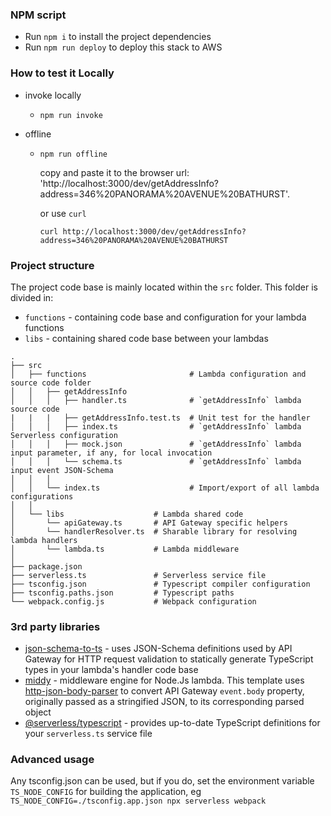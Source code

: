### NPM script

- Run `npm i` to install the project dependencies
- Run `npm run deploy` to deploy this stack to AWS

### How to test it Locally

- invoke locally

  - `npm run invoke`

- offline
  - `npm run offline`
  
    copy and paste it to the browser url: 'http://localhost:3000/dev/getAddressInfo?address=346%20PANORAMA%20AVENUE%20BATHURST'.

    or  use `curl`
    ```
    curl http://localhost:3000/dev/getAddressInfo?address=346%20PANORAMA%20AVENUE%20BATHURST
    ```

### Project structure

The project code base is mainly located within the `src` folder. This folder is divided in:

- `functions` - containing code base and configuration for your lambda functions
- `libs` - containing shared code base between your lambdas

```
.
├── src
│   ├── functions                       # Lambda configuration and source code folder
│   │   ├── getAddressInfo
│   │   │   ├── handler.ts              # `getAddressInfo` lambda source code
|   |   |   ├── getAddressInfo.test.ts  # Unit test for the handler
│   │   │   ├── index.ts                # `getAddressInfo` lambda Serverless configuration
│   │   │   ├── mock.json               # `getAddressInfo` lambda input parameter, if any, for local invocation
│   │   │   └── schema.ts               # `getAddressInfo` lambda input event JSON-Schema
│   │   │
│   │   └── index.ts                    # Import/export of all lambda configurations
│   │
│   └── libs                    # Lambda shared code
│       └── apiGateway.ts       # API Gateway specific helpers
│       └── handlerResolver.ts  # Sharable library for resolving lambda handlers
│       └── lambda.ts           # Lambda middleware
│
├── package.json
├── serverless.ts               # Serverless service file
├── tsconfig.json               # Typescript compiler configuration
├── tsconfig.paths.json         # Typescript paths
└── webpack.config.js           # Webpack configuration
```

### 3rd party libraries

- [json-schema-to-ts](https://github.com/ThomasAribart/json-schema-to-ts) - uses JSON-Schema definitions used by API Gateway for HTTP request validation to statically generate TypeScript types in your lambda's handler code base
- [middy](https://github.com/middyjs/middy) - middleware engine for Node.Js lambda. This template uses [http-json-body-parser](https://github.com/middyjs/middy/tree/master/packages/http-json-body-parser) to convert API Gateway `event.body` property, originally passed as a stringified JSON, to its corresponding parsed object
- [@serverless/typescript](https://github.com/serverless/typescript) - provides up-to-date TypeScript definitions for your `serverless.ts` service file

### Advanced usage

Any tsconfig.json can be used, but if you do, set the environment variable `TS_NODE_CONFIG` for building the application, eg `TS_NODE_CONFIG=./tsconfig.app.json npx serverless webpack`
